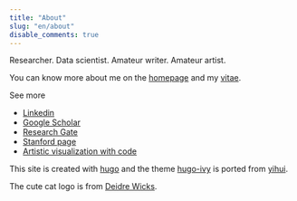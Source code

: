 ```yaml
---
title: "About"
slug: "en/about"
disable_comments: true
---
```


Researcher. Data scientist. Amateur writer. Amateur artist.

You can know more about me on the [homepage](/) and my [vitae](../vitae/).   

See more

- [Linkedin](https://www.linkedin.com/in/hong-zheng-84612791/)
- [Google Scholar](https://scholar.google.com/citations?user=TToRxrwAAAAJ&hl=en)
- [Research Gate](https://www.researchgate.net/profile/Hong_Zheng13)
- [Stanford page](https://profiles.stanford.edu/hong-zheng)
- [Artistic visualization with code](https://github.com/zhengh42/ArtisticVisualization")

This site is created with [hugo](https://gohugo.io) and the theme [hugo-ivy](https://github.com/yihui/hugo-ivy) is ported from [yihui](https://github.com/rbind/yihui).

The cute cat logo is from [Deidre Wicks](https://www.etsy.com/shop/waterinmypaint).
